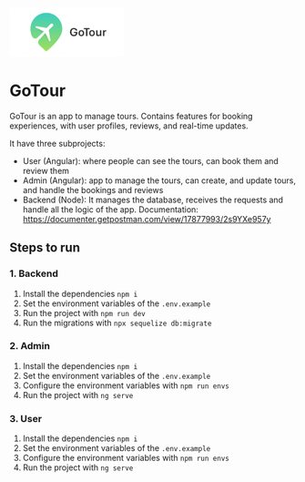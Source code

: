 <img src="gotour-logo.png" width="200" >

# GoTour

GoTour is an app to manage tours. Contains features for booking experiences, with user profiles, reviews, and real-time updates.

It have three subprojects: 
* User (Angular): where people can see the tours, can book them and review them
* Admin (Angular): app to manage the tours, can create, and update tours, and handle the bookings and reviews
* Backend (Node): It manages the database, receives the requests and handle all the logic of the app.
Documentation: https://documenter.getpostman.com/view/17877993/2s9YXe957y

## Steps to run

### 1. Backend
1. Install the dependencies `npm i`
2. Set the environment variables of the `.env.example`
3. Run the project with `npm run dev`
4. Run the migrations with `npx sequelize db:migrate`


### 2. Admin
1. Install the dependencies `npm i`
2. Set the environment variables of the `.env.example`
3. Configure the environment variables with `npm run envs`
4. Run the project with `ng serve`

### 3. User
1. Install the dependencies `npm i`
2. Set the environment variables of the `.env.example`
3. Configure the environment variables with `npm run envs`
4. Run the project with `ng serve`
